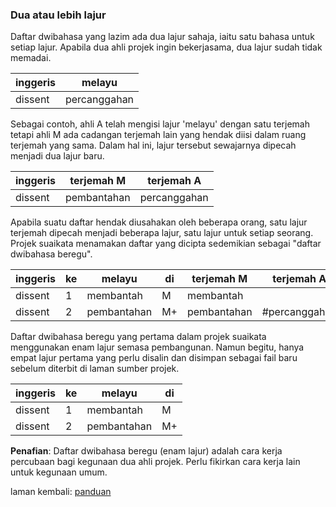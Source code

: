 ---
---

### Dua atau lebih lajur

Daftar dwibahasa yang lazim ada dua lajur sahaja, iaitu satu
bahasa untuk setiap lajur. Apabila dua ahli projek ingin
bekerjasama, dua lajur sudah tidak memadai.

| inggeris | melayu       |
| -------- | ------------ |
| dissent  | percanggahan |

Sebagai contoh, ahli A telah mengisi lajur 'melayu' dengan
satu terjemah tetapi ahli M ada cadangan terjemah lain yang
hendak diisi dalam ruang terjemah yang sama. Dalam hal ini,
lajur tersebut sewajarnya dipecah menjadi dua lajur baru.

| inggeris | terjemah M  | terjemah A   |
| -------- | ----------- | ------------ |
| dissent  | pembantahan | percanggahan |

Apabila suatu daftar hendak diusahakan oleh beberapa orang,
satu lajur terjemah dipecah menjadi beberapa lajur, satu
lajur untuk setiap seorang. Projek suaikata menamakan daftar
yang dicipta sedemikian sebagai "daftar dwibahasa beregu".

| inggeris | ke | melayu      | di | terjemah M  | terjemah A    |
| -------- | -- | ----------- | -- | ----------- | ------------- |
| dissent  | 1  | membantah   | M  | membantah   |               |
| dissent  | 2  | pembantahan | M+ | pembantahan | #percanggahan |

Daftar dwibahasa beregu yang pertama dalam projek suaikata
menggunakan enam lajur semasa pembangunan. Namun begitu,
hanya empat lajur pertama yang perlu disalin dan disimpan
sebagai fail baru sebelum diterbit di laman sumber projek.

| inggeris | ke | melayu      | di |
| -------- | -- | ----------- | -- |
| dissent  | 1  | membantah   | M  |
| dissent  | 2  | pembantahan | M+ |

**Penafian**: Daftar dwibahasa beregu (enam lajur) adalah
cara kerja percubaan bagi kegunaan dua ahli projek. Perlu
fikirkan cara kerja lain untuk kegunaan umum.

laman kembali: [panduan][0]

  [0]: ../index.md
